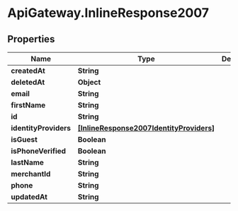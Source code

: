 # ApiGateway.InlineResponse2007

## Properties
Name | Type | Description | Notes
------------ | ------------- | ------------- | -------------
**createdAt** | **String** |  | [optional] 
**deletedAt** | **Object** |  | [optional] 
**email** | **String** |  | [optional] 
**firstName** | **String** |  | [optional] 
**id** | **String** |  | [optional] 
**identityProviders** | [**[InlineResponse2007IdentityProviders]**](InlineResponse2007IdentityProviders.md) |  | [optional] 
**isGuest** | **Boolean** |  | [optional] 
**isPhoneVerified** | **Boolean** |  | [optional] 
**lastName** | **String** |  | [optional] 
**merchantId** | **String** |  | [optional] 
**phone** | **String** |  | [optional] 
**updatedAt** | **String** |  | [optional] 
